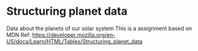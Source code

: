 # Structuring planet data

 Data about the planets of our solar system
This is a assignment based on MDN  Ref:  https://developer.mozilla.org/en-US/docs/Learn/HTML/Tables/Structuring_planet_data
